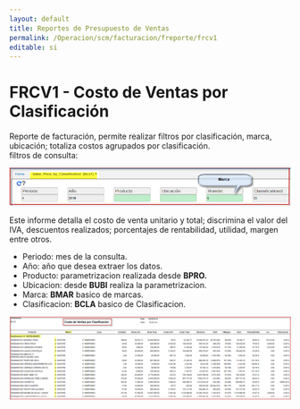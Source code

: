 ```yaml
---
layout: default
title: Reportes de Presupuesto de Ventas
permalink: /Operacion/scm/facturacion/freporte/frcv1
editable: si
---
```


# FRCV1 - Costo de Ventas por Clasificación

Reporte de facturación, permite realizar filtros por clasificación, marca, ubicación; totaliza costos agrupados por clasificación.  
filtros de consulta:  

![](frcv11.png)  

Este informe detalla el costo de venta unitario y total; discrimina el valor del IVA, descuentos realizados; porcentajes de rentabilidad, utilidad, margen entre otros.  

* Periodo: mes de la consulta.  
* Año: año que desea extraer los datos.  
* Producto: parametrizacion realizada desde **BPRO.**  
* Ubicacion: desde **BUBI** realiza la parametrizacion.
* Marca: **BMAR** basico de marcas.  
* Clasificacion: **BCLA** basico de Clasificacion.  


![](frcv12.png)


